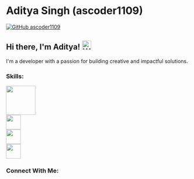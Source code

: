 # Aditya Singh (ascoder1109)

[![GitHub ascoder1109](https://img.shields.io/github/followers/ascoder1109?label=Follow&style=social)](https://github.com/ascoder1109)

## Hi there, I'm Aditya! <img src = "https://public.bl.files.1drv.com/y4m1ILZ4yMQofocj3HxuEoMdbN6JtMndNiUpbPmV2bZ0kEbNNvDSkiH4m-vVp586XZYwpjmR0542mHtmpYEe4vYufY4v9uMA8VjQyMlZ0emghv4cWP6mcIXPvsFe8WmMAf9MefnhlZzxgKG2_DvXgcWi2B76ok53OXDlAQodHxbeRpr9r_BcyTTmNuYE8gXWSmzmtvr4YllISnCPh9ErYz8u_ZNmPs6o49dn1snh9ky0oc" width="25" height="25" alt="Waving hand" >

I'm a developer with a passion for building creative and impactful solutions.

### Skills:
<p>
  <img src = "https://bl6pap004files.storage.live.com/y4mdvwXsFVJapF7NcFSdzAG7IXWU9sJRJRUnqIidKgy5NPK8Es8q6y1Em6e0_wpAc2ewUpLzoTAQLYYER83tkf5U1bZAMKsUMKjn8GiZEbA5-OBuJYjBq6xIJs-bycXrL0J3VKSTe0ZB70P6-jhrRL3aQ1re1upXp8-CXiZvSvERG6mXyN09vTucriETl-5lbayUkYV4EoKVWizHd0nqgiLBJrnyXMTQhY8PgESQ4PV2BM?encodeFailures=1&width=1302&height=868" height="80">
  <br>
  <img src="https://bl6pap004files.storage.live.com/y4mo0zE9yUc7gRm2Hlj1qsflLa7SA7sGa_qpxMcpU2ghCGokZmvdn9RSzhiK2l97gXY-RU57lN_Uq_0qF4mi_CEbYGmGhmDvBy9xnxW5ecC3dqvelM_z9t1IdY25k8A9g9KviU1NKcRTZZtJ6SkQTT6J5Y_oTHPrG2O34R2piM2QrhpJ4pZKYb-vwrrJyI4FvAba5WL54KH6f_pBmlUQ8hPJgowhqChEVTepX8As1cZIEM?encodeFailures=1&width=1920&height=557" height="40">
  <br>
  <img src="https://bl6pap004files.storage.live.com/y4m41nxaZCWPzp62QWRVn2thZT0g1Psx1AuAPWNXEpuGxvZ_ba6iJ35-yHGZUsH52BYZNKRpbKi2HR8ftrKYWwM0KNwFsPxeEbdHANE1IGHXCCnPy19stWUTcdXxMbMZpsWdUJQpM6XyiGBSXRloD4cuO_nZ9_mKbbMMhxvp-bQxXwgRbBI1JX_lqX5n112U0QjnwsaN-9y-oyaXS5vEaetfJMi5Qc5yJALHxz0GtG_mJg?encodeFailures=1&width=953&height=272" height="40">
  <br>
  <img src="https://bl6pap004files.storage.live.com/y4mV9vlOhtUDCnrztmZA4wDXojwyJ98eqsOsb2zDiX5gp9tt8EC4aP87K9NBVdzW37d0f1avltjtVbytYar6jxqo1hYrVmeSQuSKg3II4RfehzDPT0cXG2GWSrwWBWEjQgyI_iXaB69Uxifxo0kgo68AyIgua3wySCvHKrkZBqYRN1SUWU9zLadKlJJE40x2F87gE2cSxotHGf8FXEVvZHFIwQYkfsSc4Y1BrrvOWTEmlY?encodeFailures=1&width=2034&height=358" height="40">
</p>

### Connect With Me:
<p>
  
</p>
